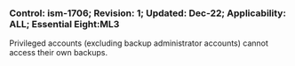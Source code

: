### Control: ism-1706; Revision: 1; Updated: Dec-22; Applicability: ALL; Essential Eight:ML3
<p>Privileged accounts (excluding backup administrator accounts) cannot access their own backups.</p>